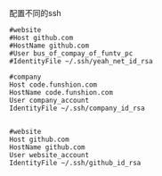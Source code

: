 配置不同的ssh

    #website
    #Host github.com
    #HostName github.com
    #User bus_of_compay_of_funtv_pc
    #IdentityFile ~/.ssh/yeah_net_id_rsa

    #company
    Host code.funshion.com
    HostName code.funshion.com
    User company_account
    IdentityFile ~/.ssh/company_id_rsa


    #website
    Host github.com
    HostName github.com
    User website_account
    IdentityFile ~/.ssh/github_id_rsa